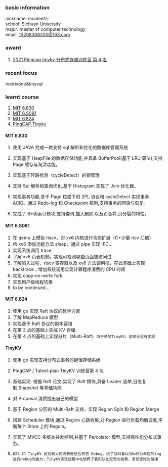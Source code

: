 ### basic information

nickname: mooleetzi  
school: Sichuan University  
major: master of computer technology  
email: 13208308200@163.com

### award

1. [2021 Pingcap tinykv 分布式存储训练营 第 4 名](https://asktug.com/t/topic/393068)

### recent focus

matrixone&tinysql

### learnt course

1. [MIT 6.830](#mit-6830)
2. [MIT 6.S081](#mit-6s081)
3. [MIT 6.824](#mit-6824)
4. [PingCAP Tinykv](#tinykv)

#### MIT 6.830

1. 使用 JAVA 完成一款支持 sql 解析和优化的数据库管理系统

2. 实现基于 HeapFile 的数据存储功能,并具备 BufferPool(基于 LRU 算法),支持 Page 缓存与淘汰功能。
3. 实现基于环路检测（cycleDetect）的锁管理

4. 支持 Sql 解析和查询优化,基于 Histogram 实现了 Join 优化器。

5. 实现事务功能,基于 Page 粒度下的 2PL 协议和 cycleDetect 实现事务 ACID。通过 Redo-log 和 Checkpoint 机制,支持事务的回滚与恢复。

6. 完成了 B+树索引模块,支持查询,插入删除,以及页合并,页分裂的特性。

#### MIT 6.S081

1. 在 qemu 上模拟 riscv，对 xv6 内核进行功能扩展（C+少量 ricv 汇编）
2. 给 xv6 添加功能方法 sleep，通过 pipe 实现 IPC...
3. 实现系统调用 trace
4. 了解 xv6 页表机制，实现可检测哪些页面被访问过
5. 了解陷入过程、riscv 寄存器以及 xv6 方法调用栈，在此基础上实现 backtrace；增加系统调用实现计算程序消费的 CPU 时间
6. 实现 copy-on-wirte fork
7. 实现用户级线程切换
8. to be continued...

#### MIT 6.824

1. 使用 go 实现 Raft 协议的教学方案
2. 了解 MapReduce 模型
3. 实现基于 Raft 协议的副本容错
4. 在第 3 点的基础上完成 KV 存储
5. 在第 4 点的基础上实现分片（Multi-Raft）`由于参加TinyKV，这部分没有实现`

#### TinyKV

1. 使用 go 实现支持分布式事务的键值存储系统

2. PingCAP / Talent-plan TinyKV 训练营第 4 名

3. 基础实现: 根据 Raft 论文,实现了 Raft 模块,具备 Leader 选举,日志复制,Snapshot 等基础功能
4. 对 Proposal 消费提出自己的模型
5. 基于 Region 分区的 Multi-Raft 支持，实现 Region Split 和 Region Merge
6. 搭建 Scheduler 模块,通过 Region 心跳收集,对 Region 进行负载均衡调度,平衡每个 Store 上的 Regoin。
7. 实现了 MVCC 多版本并发控制,并基于 Percolator 模型,支持高性能分布式事务。
8. `824 和 TinyKV 给我最大的收获是结合日志 Debug。给了我对着以10w行为单位的log进行debug的能力；TinyKV实现过程中也培养了我和队友交流的效果，享受思维的碰撞`
